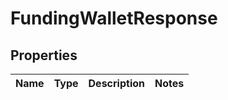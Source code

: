 

# FundingWalletResponse


## Properties

| Name | Type | Description | Notes |
|------------ | ------------- | ------------- | -------------|



